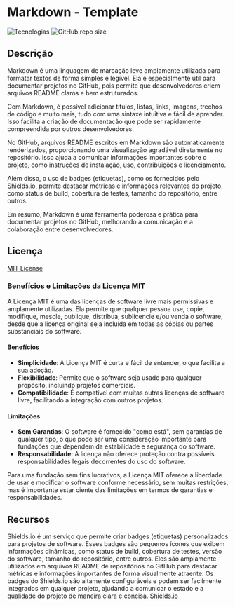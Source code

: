 # Markdown - Template
![Tecnologias](https://img.shields.io/badge/Tecnologia-Markdown-darkgreen)
![GitHub repo size](https://img.shields.io/github/repo-size/samoryfiotec/Markdown?label=Repo%20Size&color=brown&style=flat&suffix=KB)

## Descrição
Markdown é uma linguagem de marcação leve amplamente utilizada para formatar textos de forma simples e legível. Ela é especialmente útil para documentar projetos no GitHub, pois permite que desenvolvedores criem arquivos README claros e bem estruturados.

Com Markdown, é possível adicionar títulos, listas, links, imagens, trechos de código e muito mais, tudo com uma sintaxe intuitiva e fácil de aprender. Isso facilita a criação de documentação que pode ser rapidamente compreendida por outros desenvolvedores.

No GitHub, arquivos README escritos em Markdown são automaticamente renderizados, proporcionando uma visualização agradável diretamente no repositório. Isso ajuda a comunicar informações importantes sobre o projeto, como instruções de instalação, uso, contribuições e licenciamento.

Além disso, o uso de badges (etiquetas), como os fornecidos pelo Shields.io, permite destacar métricas e informações relevantes do projeto, como status de build, cobertura de testes, tamanho do repositório, entre outros.

Em resumo, Markdown é uma ferramenta poderosa e prática para documentar projetos no GitHub, melhorando a comunicação e a colaboração entre desenvolvedores.

## Licença
[MIT License](LICENSE) 
### Benefícios e Limitações da Licença MIT

A Licença MIT é uma das licenças de software livre mais permissivas e amplamente utilizadas. Ela permite que qualquer pessoa use, copie, modifique, mescle, publique, distribua, sublicencie e/ou venda o software, desde que a licença original seja incluída em todas as cópias ou partes substanciais do software.

#### Benefícios
- **Simplicidade**: A Licença MIT é curta e fácil de entender, o que facilita a sua adoção.
- **Flexibilidade**: Permite que o software seja usado para qualquer propósito, incluindo projetos comerciais.
- **Compatibilidade**: É compatível com muitas outras licenças de software livre, facilitando a integração com outros projetos.

#### Limitações
- **Sem Garantias**: O software é fornecido "como está", sem garantias de qualquer tipo, o que pode ser uma consideração importante para fundações que dependem da estabilidade e segurança do software.
- **Responsabilidade**: A licença não oferece proteção contra possíveis responsabilidades legais decorrentes do uso do software.

Para uma fundação sem fins lucrativos, a Licença MIT oferece a liberdade de usar e modificar o software conforme necessário, sem muitas restrições, mas é importante estar ciente das limitações em termos de garantias e responsabilidades.

## Recursos
Shields.io é um serviço que permite criar badges (etiquetas) personalizados para projetos de software. Esses badges são pequenos ícones que exibem informações dinâmicas, como status de build, cobertura de testes, versão do software, tamanho do repositório, entre outros. Eles são amplamente utilizados em arquivos README de repositórios no GitHub para destacar métricas e informações importantes de forma visualmente atraente. Os badges do Shields.io são altamente configuráveis e podem ser facilmente integrados em qualquer projeto, ajudando a comunicar o estado e a qualidade do projeto de maneira clara e concisa.
[Shields.io](https://shields.io/)